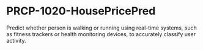 # PRCP-1020-HousePricePred
Predict whether person is walking or running using  real-time systems, such as fitness trackers or health monitoring devices, to accurately classify user activity.
